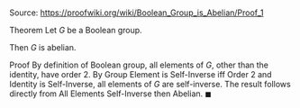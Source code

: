 # 

Source: https://proofwiki.org/wiki/Boolean_Group_is_Abelian/Proof_1

Theorem
Let $G$ be a Boolean group.

Then $G$ is abelian.


Proof
By definition of Boolean group, all elements of $G$, other than the identity, have order $2$.
By Group Element is Self-Inverse iff Order 2 and Identity is Self-Inverse, all elements of $G$ are self-inverse.
The result follows directly from All Elements Self-Inverse then Abelian.
$\blacksquare$





